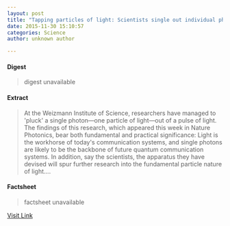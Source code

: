 ```yaml
---
layout: post
title: "Tapping particles of light: Scientists single out individual photons"
date: 2015-11-30 15:10:57
categories: Science
author: unknown author

---
```



#### Digest
>digest unavailable

#### Extract
>At the Weizmann Institute of Science, researchers have managed to 'pluck' a single photon—one particle of light—out of a pulse of light. The findings of this research, which appeared this week in Nature Photonics, bear both fundamental and practical significance: Light is the workhorse of today's communication systems, and single photons are likely to be the backbone of future quantum communication systems. In addition, say the scientists, the apparatus they have devised will spur further research into the fundamental particle nature of light....

#### Factsheet
>factsheet unavailable

[Visit Link](http://phys.org/news/2015-11-particles-scientists-individual-photons.html)


